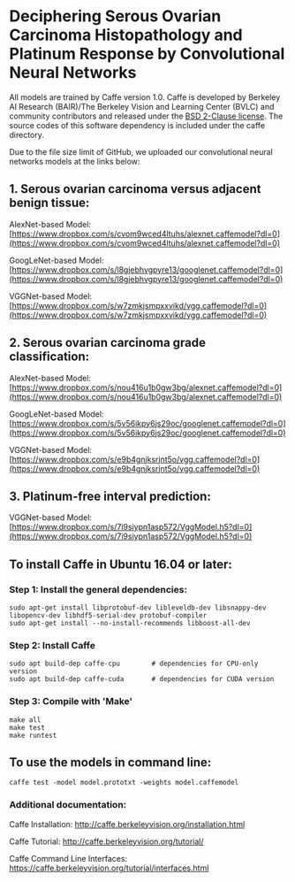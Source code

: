 # Deciphering Serous Ovarian Carcinoma Histopathology and Platinum Response by Convolutional Neural Networks

All models are trained by Caffe version 1.0. Caffe is developed by Berkeley AI Research (BAIR)/The Berkeley Vision and Learning Center (BVLC) and community contributors and released under the [BSD 2-Clause license](https://github.com/BVLC/caffe/blob/master/LICENSE). The source codes of this software dependency is included under the caffe directory.

Due to the file size limit of GitHub, we uploaded our convolutional neural networks models at the links below:

## 1. Serous ovarian carcinoma versus adjacent benign tissue:
AlexNet-based Model: [https://www.dropbox.com/s/cvom9wced4ltuhs/alexnet.caffemodel?dl=0](https://www.dropbox.com/s/cvom9wced4ltuhs/alexnet.caffemodel?dl=0)

GoogLeNet-based Model: [https://www.dropbox.com/s/l8gjebhvgpyre13/googlenet.caffemodel?dl=0](https://www.dropbox.com/s/l8gjebhvgpyre13/googlenet.caffemodel?dl=0)

VGGNet-based Model: [https://www.dropbox.com/s/w7zmkjsmpxxvikd/vgg.caffemodel?dl=0](https://www.dropbox.com/s/w7zmkjsmpxxvikd/vgg.caffemodel?dl=0)

## 2. Serous ovarian carcinoma grade classification:
AlexNet-based Model: [https://www.dropbox.com/s/nou416u1b0gw3bg/alexnet.caffemodel?dl=0](https://www.dropbox.com/s/nou416u1b0gw3bg/alexnet.caffemodel?dl=0)

GoogLeNet-based Model: [https://www.dropbox.com/s/5v56ikpy6js29oc/googlenet.caffemodel?dl=0](https://www.dropbox.com/s/5v56ikpy6js29oc/googlenet.caffemodel?dl=0)

VGGNet-based Model: [https://www.dropbox.com/s/e9b4gnjksrjnt5o/vgg.caffemodel?dl=0](https://www.dropbox.com/s/e9b4gnjksrjnt5o/vgg.caffemodel?dl=0)

## 3. Platinum-free interval prediction:
VGGNet-based Model: [https://www.dropbox.com/s/7i9siypn1asp572/VggModel.h5?dl=0](https://www.dropbox.com/s/7i9siypn1asp572/VggModel.h5?dl=0)


## To install Caffe in Ubuntu 16.04 or later:
### Step 1: Install the general dependencies:
```
sudo apt-get install libprotobuf-dev libleveldb-dev libsnappy-dev libopencv-dev libhdf5-serial-dev protobuf-compiler
sudo apt-get install --no-install-recommends libboost-all-dev
```

### Step 2: Install Caffe
```
sudo apt build-dep caffe-cpu        # dependencies for CPU-only version
sudo apt build-dep caffe-cuda       # dependencies for CUDA version
```

### Step 3: Compile with 'Make'
```
make all
make test
make runtest
```

## To use the models in command line:
```
caffe test -model model.prototxt -weights model.caffemodel
```

### Additional documentation:
Caffe Installation: http://caffe.berkeleyvision.org/installation.html

Caffe Tutorial: http://caffe.berkeleyvision.org/tutorial/

Caffe Command Line Interfaces: https://caffe.berkeleyvision.org/tutorial/interfaces.html
